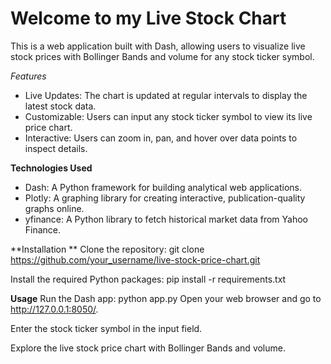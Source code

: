 # Welcome to my Live Stock Chart

This is a web application built with Dash, allowing users to visualize live stock prices with Bollinger Bands and volume for any stock ticker symbol.

*Features*
- Live Updates: The chart is updated at regular intervals to display the latest stock data.
- Customizable: Users can input any stock ticker symbol to view its live price chart.
- Interactive: Users can zoom in, pan, and hover over data points to inspect details.

**Technologies Used**
- Dash: A Python framework for building analytical web applications.
- Plotly: A graphing library for creating interactive, publication-quality graphs online.
- yfinance: A Python library to fetch historical market data from Yahoo Finance.

**Installation **
Clone the repository:
git clone https://github.com/your_username/live-stock-price-chart.git

Install the required Python packages:
pip install -r requirements.txt


**Usage**
Run the Dash app:
python app.py
Open your web browser and go to http://127.0.0.1:8050/.

Enter the stock ticker symbol in the input field.

Explore the live stock price chart with Bollinger Bands and volume.